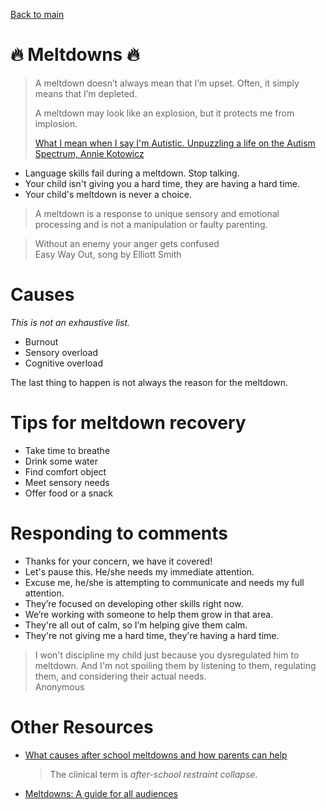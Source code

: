 [Back to main](README.md)

# :fire: **Meltdowns** :fire:

> A meltdown doesn’t always mean that I’m upset. Often, it simply means that I’m depleted.  
>    
> A meltdown may look like an explosion, but it protects me from implosion.  
>    
> [What I mean when I say I'm Autistic. Unpuzzling a life on the Autism Spectrum, Annie Kotowicz](https://www.amazon.ca/What-Mean-When-Say-Autistic/dp/B0BJYSTPW2)  

* Language skills fail during a meltdown. Stop talking.
* Your child isn't giving you a hard time, they are having a hard time.
* Your child's meltdown is never a choice.

> A meltdown is a response to unique sensory and emotional processing and is not a manipulation or faulty parenting.


> Without an enemy your anger gets confused  
> Easy Way Out, song by Elliott Smith


# Causes

_This is not an exhaustive list._

* Burnout
* Sensory overload
* Cognitive overload

The last thing to happen is not always the reason for the meltdown.


# Tips for meltdown recovery

* Take time to breathe
* Drink some water
* Find comfort object
* Meet sensory needs
* Offer food or a snack


# Responding to comments

* Thanks for your concern, we have it covered!
* Let's pause this. He/she needs my immediate attention.
* Excuse me, he/she is attempting to communicate and needs my full attention.
* They’re focused on developing other skills right now.
* We’re working with someone to help them grow in that area.
* They're all out of calm, so I’m helping give them calm.
* They're not giving me a hard time, they're having a hard time.

> I won't discipline my child just because you dysregulated him to meltdown. And I'm not spoiling them by listening to them, regulating them, and considering their actual needs.   
> Anonymous


# Other Resources

* [What causes after school meltdowns and how parents can help](https://www.cbc.ca/news/canada/saskatoon/after-school-meltdowns-what-causes-them-and-how-parents-can-help-1.5741773)
  > The clinical term is _after-school restraint collapse_.
* [Meltdowns: A guide for all audiences](https://www.autism.org.uk/advice-and-guidance/topics/behaviour/meltdowns/all-audiences)